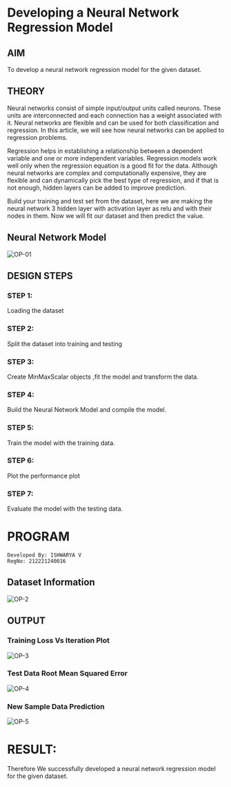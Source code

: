 # Developing a Neural Network Regression Model

## AIM

To develop a neural network regression model for the given dataset.

## THEORY

Neural networks consist of simple input/output units called neurons. These units are interconnected and each connection has a weight associated with it. Neural networks are flexible and can be used for both classification and regression. In this article, we will see how neural networks can be applied to regression problems.

Regression helps in establishing a relationship between a dependent variable and one or more independent variables. Regression models work well only when the regression equation is a good fit for the data. Although neural networks are complex and computationally expensive, they are flexible and can dynamically pick the best type of regression, and if that is not enough, hidden layers can be added to improve prediction.

Build your training and test set from the dataset, here we are making the neural network 3 hidden layer with activation layer as relu and with their nodes in them. Now we will fit our dataset and then predict the value.

## Neural Network Model

![OP-01](https://github.com/Ishu-Vasanth/basic-nn-model/assets/94154614/0c64b6a9-7538-4bbe-8f2c-b81ae99998ff)


## DESIGN STEPS

### STEP 1:

Loading the dataset

### STEP 2:

Split the dataset into training and testing

### STEP 3:

Create MinMaxScalar objects ,fit the model and transform the data.

### STEP 4:

Build the Neural Network Model and compile the model.

### STEP 5:

Train the model with the training data.

### STEP 6:

Plot the performance plot

### STEP 7:

Evaluate the model with the testing data.

# PROGRAM
```
Developed By: ISHWARYA V 
RegNo: 212221240016
```



## Dataset Information
![OP-2](https://github.com/Ishu-Vasanth/basic-nn-model/assets/94154614/bc0bcdd9-a58a-48eb-a937-8de39f896fc5)


## OUTPUT

### Training Loss Vs Iteration Plot

![OP-3](https://github.com/Ishu-Vasanth/basic-nn-model/assets/94154614/e7e4a36b-4856-4cdb-966f-8c479f24413a)


### Test Data Root Mean Squared Error

![OP-4](https://github.com/Ishu-Vasanth/basic-nn-model/assets/94154614/15644ac0-d42a-4995-9c74-2cbd198f1a33)


### New Sample Data Prediction

![OP-5](https://github.com/Ishu-Vasanth/basic-nn-model/assets/94154614/e23dcc9b-f571-41b9-91bb-fe80280e4d27)


# RESULT:
Therefore We successfully developed a neural network regression model for the given dataset.


